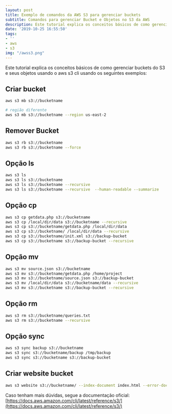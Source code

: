 ```yaml
---
layout: post
title: Exemplo de comandos da AWS S3 para gerenciar buckets
subtitle: Comandos para gerenciar Bucket e Objetos no S3 da AWS
description: Este tutorial explica os conceitos básicos de como gerenciar buckets do S3 e seus objetos usando o aws s3 cli usando os seguintes exemplos
date: '2019-10-25 16:55:50'
tags:
- ''
- aws
- s3
img: "/awss3.png"
---
```


Este tutorial explica os conceitos básicos de como gerenciar buckets do S3 e seus objetos usando o aws s3 cli usando os seguintes exemplos:

## Criar bucket

```bash
aws s3 mb s3://bucketname

# região diferente
aws s3 mb s3://bucketname --region us-east-2
```

## Remover Bucket

```bash
aws s3 rb s3://bucketname
aws s3 rb s3://bucketname --force
```

## Opção ls

```bash
aws s3 ls
aws s3 ls s3://bucketname
aws s3 ls s3://bucketname --recursive
aws s3 ls s3://bucketname --recursive  --human-readable --summarize
```

## Opção cp

```bash
aws s3 cp getdata.php s3://bucketname
aws s3 cp /local/dir/data s3://bucketname --recursive
aws s3 cp s3://bucketname/getdata.php /local/dir/data
aws s3 cp s3://bucketname/ /local/dir/data --recursive
aws s3 cp s3://bucketname/init.xml s3://backup-bucket
aws s3 cp s3://bucketname s3://backup-bucket --recursive
```

## Opção mv

```bash
aws s3 mv source.json s3://bucketname
aws s3 mv s3://bucketname/getdata.php /home/project
aws s3 mv s3://bucketname/source.json s3://backup-bucket
aws s3 mv /local/dir/data s3://bucketname/data --recursive
aws s3 mv s3://bucketname s3://backup-bucket --recursive
```

## Opção rm

```bash
aws s3 rm s3://bucketname/queries.txt
aws s3 rm s3://bucketname --recursive
```

## Opção sync

```bash
aws s3 sync backup s3://bucketname
aws s3 sync s3://bucketname/backup /tmp/backup
aws s3 sync s3://bucketname s3://backup-bucket
```

## Criar website bucket

```bash
aws s3 website s3://bucketname/ --index-document index.html --error-document error.html
```

Caso tenham mais dúvidas, segue a documentação oficial: [https://docs.aws.amazon.com/cli/latest/reference/s3/](https://docs.aws.amazon.com/cli/latest/reference/s3/)
